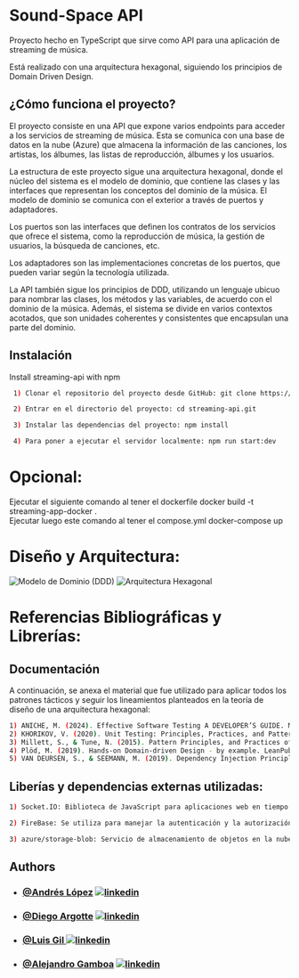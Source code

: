 
# Sound-Space API
Proyecto hecho en TypeScript que sirve como API para una aplicación de streaming de música. 

Está realizado con una arquitectura hexagonal, siguiendo los principios de Domain Driven Design.

## ¿Cómo funciona el proyecto?

El proyecto consiste en una API que expone varios endpoints para acceder a los servicios de streaming de música. Esta se comunica con una base de datos en la nube (Azure) que almacena la información de las canciones, los artistas, los álbumes, las listas de reproducción, álbumes y los usuarios.


La estructura de este proyecto sigue una arquitectura hexagonal, donde el núcleo del sistema es el modelo de dominio, que contiene las clases y las interfaces que representan los conceptos del dominio de la música. El modelo de dominio se comunica con el exterior a través de puertos y adaptadores. 

Los puertos son las interfaces que definen los contratos de los servicios que ofrece el sistema, como la reproducción de música, la gestión de usuarios, la búsqueda de canciones, etc. 

Los adaptadores son las implementaciones concretas de los puertos, que pueden variar según la tecnología utilizada.

La API también sigue los principios de DDD, utilizando un lenguaje ubicuo para nombrar las clases, los métodos y las variables, de acuerdo con el dominio de la música. Además, el sistema se divide en varios contextos acotados, que son unidades coherentes y consistentes que encapsulan una parte del dominio.

## Instalación

Install streaming-api with npm

```bash
 1) Clonar el repositorio del proyecto desde GitHub: git clone https://github.com/Geeks-ucab-streaming/streaming-api.git

 2) Entrar en el directorio del proyecto: cd streaming-api.git

 3) Instalar las dependencias del proyecto: npm install

 4) Para poner a ejecutar el servidor localmente: npm run start:dev

```

# Opcional:
 Ejecutar el siguiente comando al tener el dockerfile 
docker build -t streaming-app-docker .      
 Ejecutar luego este comando al tener el compose.yml
docker-compose up

# Diseño y Arquitectura:

<image src="/streaming-api/images/UML Desarrollo - Modelo de Dominio.png" alt="Modelo de Dominio (DDD)">

<image src="/streaming-api/images/UML Desarrollo - Arquitectura Hexagonal.png" alt="Arquitectura Hexagonal">

# Referencias Bibliográficas y Librerías:

## Documentación
  A continuación, se anexa el material que fue utilizado para aplicar todos los patrones tácticos y seguir los lineamientos planteados en la teoría de diseño de una arquitectura hexagonal:

  ```bash
 1) ANICHE, M. (2024). Effective Software Testing A DEVELOPER’S GUIDE. MANNING SHELTER ISLAND.
 2) KHORIKOV, V. (2020). Unit Testing: Principles, Practices, and Patterns. MANNING SHELTER ISLAND.
 3) Millett, S., & Tune, N. (2015). Pattern Principles, and Practices of Domain Driven Design. Wrox.
 4) Plöd, M. (2019). Hands-on Domain-driven Design - by example. LeanPub.
 5) VAN DEURSEN, S., & SEEMANN, M. (2019). Dependency Injection Principles, Practices, and Patterns. MANNING Shelter Island.

```

## Liberías y dependencias externas utilizadas:

  ```bash
 1) Socket.IO: Biblioteca de JavaScript para aplicaciones web en tiempo real que permite la comunicación bidireccional en tiempo real entre clientes web y servidores.Socket.IO permite establecer una conexión en tiempo real entre el servidor y los clientes. Esto es crucial para enviar datos de las canciones de manera fluida y en tiempo real al frontend. 

 2) FireBase: Se utiliza para manejar la autenticación y la autorización de los usuarios. La capacidad de Firebase para generar y validar tokens permite gestionar de forma segura las sesiones de los usuarios y proporcionar acceso personalizado a las colecciones de música, preferencias y configuraciones de los usuarios.

 3) azure/storage-blob: Servicio de almacenamiento de objetos en la nube optimizado para almacenar cantidades masivas de datos no estructurados, como archivos de audio, videos o imágenes.

```    

## Authors

- ### [@Andrés López](https://github.com/andreselc) [![linkedin](https://img.shields.io/badge/linkedin-0A66C2?style=for-the-badge&logo=linkedin&logoColor=white)](https://www.linkedin.com/in/andres-lopez-644338281/)
- ### [@Diego Argotte](https://github.com/argotte)  [![linkedin](https://img.shields.io/badge/linkedin-0A66C2?style=for-the-badge&logo=linkedin&logoColor=white)](https://www.linkedin.com/in/diego-argotte-2a82441a8/)
- ### [@Luis Gil    ](https://github.com/LuisGil11) [![linkedin](https://img.shields.io/badge/linkedin-0A66C2?style=for-the-badge&logo=linkedin&logoColor=white)](https://www.linkedin.com/)
- ### [@Alejandro Gamboa](https://github.com/gamboaalejandro) [![linkedin](https://img.shields.io/badge/linkedin-0A66C2?style=for-the-badge&logo=linkedin&logoColor=white)](https://www.linkedin.com/in/alejandro-gamboa-6140b3228/)



